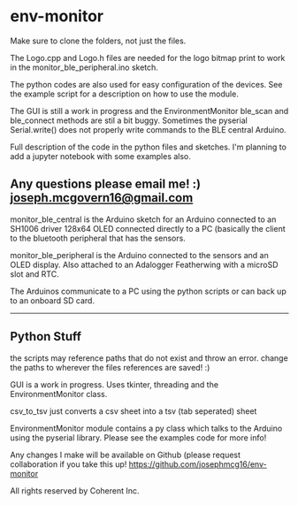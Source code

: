 # env-monitor

Make sure to clone the folders, not just the files. 

The Logo.cpp and Logo.h files are needed for the logo bitmap print to work in the monitor_ble_peripheral.ino sketch.

The python codes are also used for easy configuration of the devices. See the example script for a description on how to use the module.

The GUI is still a work in progress and the EnvironmentMonitor ble_scan and ble_connect methods are stil a bit buggy. Sometimes the pyserial Serial.write() does not properly write commands to the BLE central Arduino.

Full description of the code in the python files and sketches. I'm planning to add a jupyter notebook with some examples also. 

Any questions please email me! :)
joseph.mcgovern16@gmail.com
--------------------------------------------------------------------------------------------------
monitor_ble_central is the Arduino sketch for an Arduino connected to an SH1006 driver
128x64 OLED connected directly to a PC (basically the client to the bluetooth peripheral
that has the sensors.

monitor_ble_peripheral is the Arduino connected to the sensors and an OLED display.
Also attached to an Adalogger Featherwing with a microSD slot and RTC.

The Arduinos communicate to a PC using the python scripts or can back up to an onboard SD card.

--------------------------------------------------------------------------------------------------
Python Stuff
--------------------------------------------------------------------------------------------------
the scripts may reference paths that do not exist and throw an error. 
change the paths to wherever the files references are saved! :)

GUI is a work in progress. Uses tkinter, threading and the EnvironmentMonitor class.

csv_to_tsv just converts a csv sheet into a tsv (tab seperated) sheet

EnvironmentMonitor module contains a py class which talks to the Arduino using the pyserial library.
Please see the examples code for more info!


Any changes I make will be available on Github (please request collaboration if you
take this up!
https://github.com/josephmcg16/env-monitor

All rights reserved by Coherent Inc.
